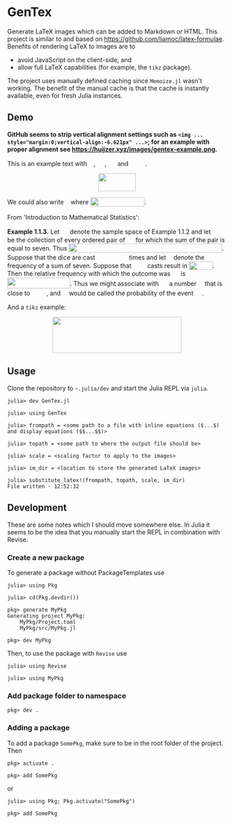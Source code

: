 # GenTex

Generate LaTeX images which can be added to Markdown or HTML.
This project is similar to and based on <https://github.com/liamoc/latex-formulae>.
Benefits of rendering LaTeX to images are to

- avoid JavaScript on the client-side, and
- allow full LaTeX capabilities (for example, the `tikz` package).

The project uses manually defined caching since `Memoize.jl` wasn't working.
The benefit of the manual cache is that the cache is instantly available, even for fresh Julia instances.

## Demo
**GitHub seems to strip vertical alignment settings such as `<img ... style="margin:0;vertical-align:-6.621px" ...>`; for an example with proper alignment see <https://huijzer.xyz/images/gentex-example.png>.**

This is an example text with <img src="https://huijzer.xyz/latex/12197389782113746666.svg" width="11.2" height="9.6" style="margin:0;vertical-align:-0.0px">, <img src="https://huijzer.xyz/latex/5319274704649611724.svg" width="17.6" height="12.8" style="margin:0;vertical-align:-2.88px">, <img src="https://huijzer.xyz/latex/6852490030217100688.svg" width="17.6" height="16.0" style="margin:0;vertical-align:-0.0px"> and <img src="https://huijzer.xyz/latex/4264404676620526747.svg" width="35.2" height="9.6" style="margin:0;vertical-align:-0.0px">.

<center><img src="https://huijzer.xyz/latex/2495613752529779156.svg" width="86.4" height="41.6"></center>

We could also write <img src="https://huijzer.xyz/latex/3554953603026326203.svg" width="8.0" height="20.8" style="margin:0;vertical-align:-6.621px"> where <img src="https://huijzer.xyz/latex/1793521431819125941.svg" width="124.8" height="20.8" style="margin:0;vertical-align:-4.8px">.

From 'Introduction to Mathematical Statistics':

**Example 1.1.3.** Let <img src="https://huijzer.xyz/latex/12538622003180737024.svg" width="16.0" height="16.0" style="margin:0;vertical-align:-0.0px"> denote the sample space of Example 1.1.2 and let <img src="https://huijzer.xyz/latex/17406682816213213371.svg" width="16.0" height="14.4" style="margin:0;vertical-align:-0.0px"> be the collection of every ordered pair of <img src="https://huijzer.xyz/latex/12538622003180737024.svg" width="16.0" height="16.0" style="margin:0;vertical-align:-0.0px"> for which the sum of the pair is equal to seven. Thus <img src="https://huijzer.xyz/latex/18159528184481867901.svg" width="352.0" height="20.8" style="margin:0;vertical-align:-4.8px">. Suppose that the dice are cast <img src="https://huijzer.xyz/latex/3935298798545812815.svg" width="70.4" height="16.0" style="margin:0;vertical-align:-0.0px"> times and let <img src="https://huijzer.xyz/latex/15637131451191394373.svg" width="9.6" height="19.2" style="margin:0;vertical-align:-3.733px"> denote the frequency of a sum of seven. Suppose that <img src="https://huijzer.xyz/latex/5057383012830839949.svg" width="28.8" height="16.0" style="margin:0;vertical-align:-0.0px"> casts result in <img src="https://huijzer.xyz/latex/10869177412910497149.svg" width="54.4" height="19.2" style="margin:0;vertical-align:-3.733px">. Then the relative frequency with which the outcome was <img src="https://huijzer.xyz/latex/17406682816213213371.svg" width="16.0" height="14.4" style="margin:0;vertical-align:-0.0px"> is <img src="https://huijzer.xyz/latex/15925760637405286524.svg" width="144.0" height="25.6" style="margin:0;vertical-align:-6.621px">. Thus we might associate with <img src="https://huijzer.xyz/latex/17406682816213213371.svg" width="16.0" height="14.4" style="margin:0;vertical-align:-0.0px"> a number <img src="https://huijzer.xyz/latex/16786918996169151623.svg" width="11.2" height="14.4" style="margin:0;verti
cal-align:-3.733px"> that is close to <img src="https://huijzer.xyz/latex/3783830788227099719.svg" width="33.6" height="16.0" style="margin:0;vertical-align:-0.0px">, and <img src="https://huijzer.xyz/latex/16786918996169151623.svg" width="11.2" height="14.4" style="margin:0;vertical-align:-3.733px"> would be called the probability of the event <img src="https://huijzer.xyz/latex/17406682816213213371.svg" width="16.0" height="14.4" style="margin:0;vertical-align:-0.0px">. <img src="https://huijzer.xyz/latex/2189428904744406416.svg" width="14.4" height="14.4" style="margin:0;vertical-align:-0.0px">

And a `tikz` example:
<center><img src="https://huijzer.xyz/latex/13423659640303949517.svg" width="296.0" height="83.2"></center>

## Usage
Clone the repository to `~.julia/dev` and start the Julia REPL via `julia`.

```
julia> dev GenTex.jl

julia> using GenTex

julia> frompath = <some path to a file with inline equations ($...$) and display equations ($$...$$)>

julia> topath = <some path to where the output file should be>

julia> scale = <scaling factor to apply to the images>

julia> im_dir = <location to store the generated LaTeX images>

julia> substitute_latex!(frompath, topath, scale, im_dir)
File written - 12:52:32
```

## Development
These are some notes which I should move somewhere else.
In Julia it seems to be the idea that you manually start the REPL in combination with Revise.

### Create a new package
To generate a package without PackageTemplates use
```
julia> using Pkg

julia> cd(Pkg.devdir())

pkg> generate MyPkg
Generating project MyPkg:
    MyPkg/Project.toml
    MyPkg/src/MyPkg.jl

pkg> dev MyPkg
```

Then, to use the package with `Revise` use
```
julia> using Revise

julia> using MyPkg
```

### Add package folder to namespace
```
pkg> dev .
```

### Adding a package
To add a package `SomePkg`, make sure to be in the root folder of the project.
Then
```
pkg> activate .

pkg> add SomePkg
```
or 
```
julia> using Pkg; Pkg.activate("SomePkg")

pkg> add SomePkg
```
